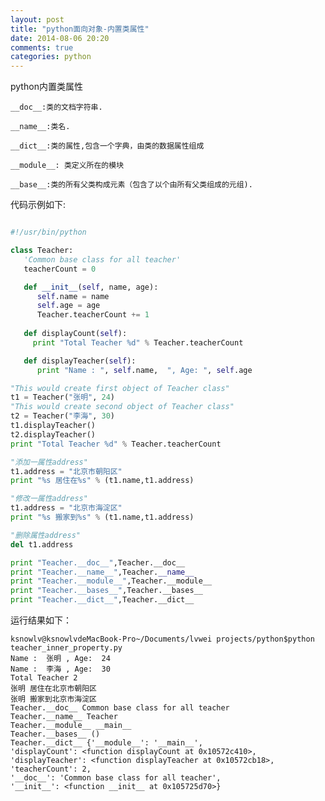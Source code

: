 ```yaml
---
layout: post
title: "python面向对象-内置类属性"
date: 2014-08-06 20:20
comments: true
categories: python
---
```


python内置类属性

    __doc__:类的文档字符串.

    __name__:类名.

    __dict__:类的属性,包含一个字典，由类的数据属性组成

    __module__: 类定义所在的模块

    __base__:类的所有父类构成元素（包含了以个由所有父类组成的元组).

代码示例如下:

``` python

#!/usr/bin/python

class Teacher:
   'Common base class for all teacher'
   teacherCount = 0

   def __init__(self, name, age):
      self.name = name
      self.age = age
      Teacher.teacherCount += 1
   
   def displayCount(self):
     print "Total Teacher %d" % Teacher.teacherCount

   def displayTeacher(self):
      print "Name : ", self.name,  ", Age: ", self.age

"This would create first object of Teacher class"
t1 = Teacher("张明", 24)
"This would create second object of Teacher class"
t2 = Teacher("李海", 30)
t1.displayTeacher()
t2.displayTeacher()
print "Total Teacher %d" % Teacher.teacherCount 

"添加一属性address"
t1.address = "北京市朝阳区"
print "%s 居住在%s" % (t1.name,t1.address)

"修改一属性address"
t1.address = "北京市海淀区"
print "%s 搬家到%s" % (t1.name,t1.address)

"删除属性address"
del t1.address

print "Teacher.__doc__",Teacher.__doc__
print "Teacher.__name__",Teacher.__name__
print "Teacher.__module__",Teacher.__module__
print "Teacher.__bases__",Teacher.__bases__
print "Teacher.__dict__",Teacher.__dict__

```

运行结果如下：

    ksnowlv@ksnowlvdeMacBook-Pro~/Documents/lvwei projects/python$python teacher_inner_property.py 
    Name :  张明 , Age:  24
    Name :  李海 , Age:  30
    Total Teacher 2
    张明 居住在北京市朝阳区
    张明 搬家到北京市海淀区
    Teacher.__doc__ Common base class for all teacher
    Teacher.__name__ Teacher
    Teacher.__module__ __main__
    Teacher.__bases__ ()
    Teacher.__dict__ {'__module__': '__main__', 
    'displayCount': <function displayCount at 0x10572c410>, 
    'displayTeacher': <function displayTeacher at 0x10572cb18>, 
    'teacherCount': 2, 
    '__doc__': 'Common base class for all teacher', 
    '__init__': <function __init__ at 0x105725d70>}    

